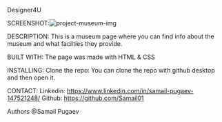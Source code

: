 Designer4U

SCREENSHOT:![project-museum-img](https://github.com/Samail01/Samail-semester-pr/assets/112164712/4f7817c3-12af-4ae1-9bb9-9585f43dea14)

DESCRIPTION:
This is a museum page where you can find info about the museum and what facilties they provide.

BUILT WITH:
The page was made with HTML & CSS

INSTALLING:
Clone the repo:
You can clone the repo with github desktop and then open it.

CONTACT:
Linkedin: https://www.linkedin.com/in/samail-pugaev-147521248/
Github: https://github.com/Samail01


Authors
@Samail Pugaev

